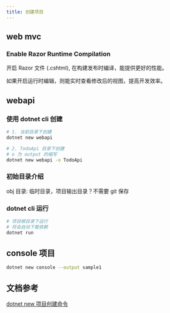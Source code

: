 ```yaml
---
title: 创建项目
---
```


## web mvc

### Enable Razor Runtime Compilation

开启 Razor 文件 (.cshtml), 在构建发布时编译，能提供更好的性能。

如果开启运行时编辑，则能实时查看修改后的视图，提高开发效率。

## webapi

### 使用 dotnet cli 创建

```bash
# 1. 当前目录下创建
dotnet new webapi

# 2. TodoApi 目录下创建
# o 为 output 的缩写
dotnet new webapi -o TodoApi
```

### 初始目录介绍

obj 目录: 临时目录，项目输出目录？不需要 git 保存

### dotnet cli 运行

```bash
# 项目根目录下运行
# 将会自动下载依赖
dotnet run
```

## console 项目

```bash
dotnet new console --output sample1
```

## 文档参考

[dotnet new 项目创建命令](https://docs.microsoft.com/zh-cn/dotnet/core/tools/dotnet-new)
